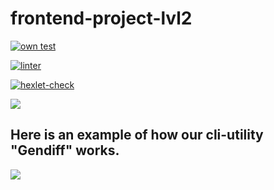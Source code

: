 # frontend-project-lvl2

[![own test](https://github.com/tresor13/frontend-project-lvl2/actions/workflows/own%20test.yml/badge.svg)](https://github.com/tresor13/frontend-project-lvl2/actions/workflows/own%20test.yml)

[![linter](https://github.com/tresor13/frontend-project-lvl2/actions/workflows/lint.yml/badge.svg)](https://github.com/tresor13/frontend-project-lvl2/actions/workflows/lint.yml)

[![hexlet-check](https://github.com/tresor13/frontend-project-lvl2/actions/workflows/hexlet-check.yml/badge.svg)](https://github.com/tresor13/frontend-project-lvl2/actions/workflows/hexlet-check.yml)

<a href="https://codeclimate.com/github/codeclimate/codeclimate/test_coverage"><img src="https://api.codeclimate.com/v1/badges/a99a88d28ad37a79dbf6/test_coverage" /></a>

<h2>Here is an example of how our cli-utility "Gendiff" works.</h2>

<a href="https://asciinema.org/a/hcJcrtjsuc6p5b21Aysicsxf0" target="_blank"><img src="https://asciinema.org/a/hcJcrtjsuc6p5b21Aysicsxf0.svg" /></a>
